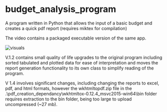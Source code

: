 # budget_analysis_program
A program written in Python that allows the input of a basic budget and creates a quick pdf report (requires miktex for compilation)

The video contains a packaged executable version of the same app.

![visuals](trial_video.gif)

V.1.2 contains small quality of life upgrades to the original program including sorted tabulated and plotted data for ease of interpretation and moves the report generation functionality to its own class to simplify reading of the program.

V 1.4 involves significant changes, including changing the reports to excel, pdf, and html formats, however the wkhtmltopdf.zip file in the .\pdf_creation_dependancy\wkhtmltox-0.12.4_msvc2015-win64\bin folder requires extraction to the bin folder, being too large to upload uncompressed (~27 mb).

